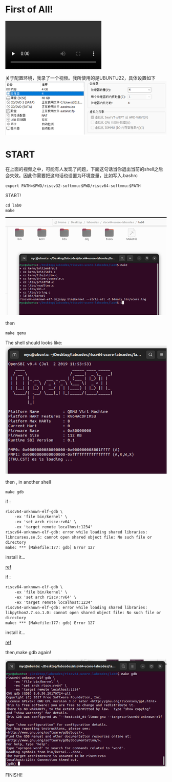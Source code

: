 # First of All!

<video id="video" controls="" preload="none">
    <source id="mp4" src="./环境配置.mp4" type="video/mp4">
</video>


关于配置环境，我录了一个视频。我所使用的是UBUNTU22，具体设置如下
![0-0](./lab0-0.png)
# START
在上面的视频之中，可能有人发现了问题，下面这句话当你退出当前的shell之后会失效。因此你需要把这句话也设置为环境变量，比如写入.bashrc
```
export PATH=$PWD/riscv32-softmmu:$PWD/riscv64-softmmu:$PATH
```
START!
```
cd lab0
make
```
![0-1](./lab0-1.png)

then

```
make qemu
```

The shell should looks like:
![0-2](./lab0-2.png)

then , in another shell

```
make gdb
```

if :
```
riscv64-unknown-elf-gdb \
    -ex 'file bin/kernel' \
    -ex 'set arch riscv:rv64' \
    -ex 'target remote localhost:1234'
riscv64-unknown-elf-gdb: error while loading shared libraries: libncurses.so.5: cannot open shared object file: No such file or directory
make: *** [Makefile:177: gdb] Error 127

```

install it...

[ref](https://blog.csdn.net/qq_35078688/article/details/125326873)

if :

```
riscv64-unknown-elf-gdb \
    -ex 'file bin/kernel' \
    -ex 'set arch riscv:rv64' \
    -ex 'target remote localhost:1234'
riscv64-unknown-elf-gdb: error while loading shared libraries: libpython2.7.so.1.0: cannot open shared object file: No such file or directory
make: *** [Makefile:177: gdb] Error 127

```

install it...

[ref](https://stackoverflow.com/questions/26597527/how-to-install-libpython2-7-so)

then,make gdb again!

![lab0-3](./lab0-3.png)

FINISHI!

